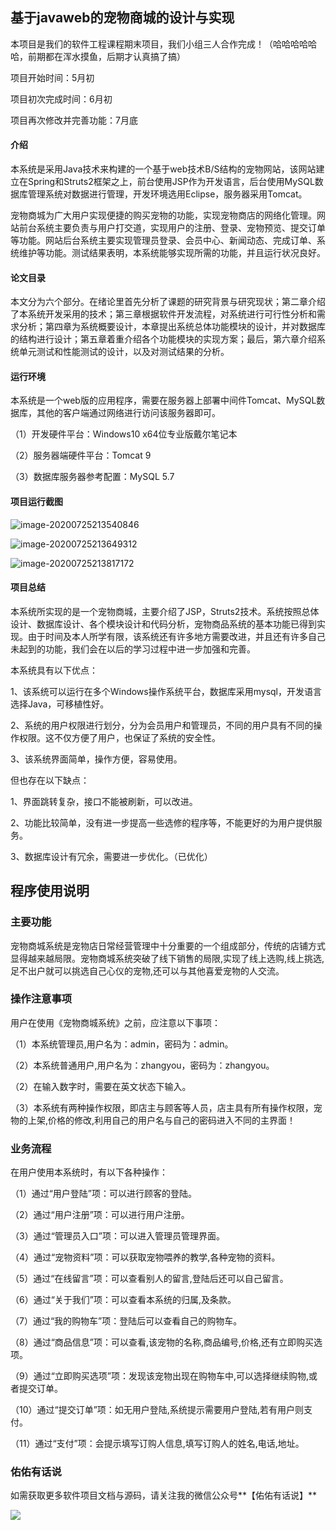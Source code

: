 ## 基于javaweb的宠物商城的设计与实现

本项目是我们的软件工程课程期末项目，我们小组三人合作完成！（哈哈哈哈哈哈，前期都在浑水摸鱼，后期才认真搞了搞）



项目开始时间：5月初

项目初次完成时间：6月初

项目再次修改并完善功能：7月底

#### 介绍

本系统是采用Java技术来构建的一个基于web技术B/S结构的宠物网站，该网站建立在Spring和Struts2框架之上，前台使用JSP作为开发语言，后台使用MySQL数据库管理系统对数据进行管理，开发环境选用Eclipse，服务器采用Tomcat。

宠物商城为广大用户实现便捷的购买宠物的功能，实现宠物商店的网络化管理。网站前台系统主要负责与用户打交道，实现用户的注册、登录、宠物预览、提交订单等功能。网站后台系统主要实现管理员登录、会员中心、新闻动态、完成订单、系统维护等功能。测试结果表明，本系统能够实现所需的功能，并且运行状况良好。

#### 论文目录
本文分为六个部分。在绪论里首先分析了课题的研究背景与研究现状；第二章介绍了本系统开发采用的技术；第三章根据软件开发流程，对系统进行可行性分析和需求分析；第四章为系统概要设计，本章提出系统总体功能模块的设计，并对数据库的结构进行设计；第五章着重介绍各个功能模块的实现方案；最后，第六章介绍系统单元测试和性能测试的设计，以及对测试结果的分析。


#### 运行环境

本系统是一个web版的应用程序，需要在服务器上部署中间件Tomcat、MySQL数据库，其他的客户端通过网络进行访问该服务器即可。

（1）开发硬件平台：Windows10 x64位专业版戴尔笔记本

（2）服务器端硬件平台：Tomcat 9

（3）数据库服务器参考配置：MySQL 5.7

#### 项目运行截图

![image-20200725213540846](https://gitee.com/YOUYOU-xcu/images/raw/master/mini/dogbaby1.png)

![image-20200725213649312](https://gitee.com/YOUYOU-xcu/images/raw/master/mini/dogbaby2.png)



![image-20200725213817172](https://gitee.com/YOUYOU-xcu/images/raw/master/mini/dogbaby3.png)

#### 项目总结

本系统所实现的是一个宠物商城，主要介绍了JSP，Struts2技术。系统按照总体设计、数据库设计、各个模块设计和代码分析，宠物商品系统的基本功能已得到实现。由于时间及本人所学有限，该系统还有许多地方需要改进，并且还有许多自己未起到的功能，我们会在以后的学习过程中进一步加强和完善。

本系统具有以下优点：

1、该系统可以运行在多个Windows操作系统平台，数据库采用mysql，开发语言选择Java，可移植性好。

2、系统的用户权限进行划分，分为会员用户和管理员，不同的用户具有不同的操作权限。这不仅方便了用户，也保证了系统的安全性。

3、该系统界面简单，操作方便，容易使用。

但也存在以下缺点：

1、界面跳转复杂，接口不能被刷新，可以改进。

2、功能比较简单，没有进一步提高一些选修的程序等，不能更好的为用户提供服务。

3、数据库设计有冗余，需要进一步优化。（已优化）

## 程序使用说明

### 主要功能

宠物商城系统是宠物店日常经营管理中十分重要的一个组成部分，传统的店铺方式显得越来越局限。宠物商城系统突破了线下销售的局限,实现了线上选购,线上挑选,足不出户就可以挑选自己心仪的宠物,还可以与其他喜爱宠物的人交流。

### 操作注意事项

用户在使用《宠物商城系统》之前，应注意以下事项：

（1）本系统管理员,用户名为：admin，密码为：admin。

（2）本系统普通用户,用户名为：zhangyou，密码为：zhangyou。

（2）在输入数字时，需要在英文状态下输入。

（3）本系统有两种操作权限，即店主与顾客等人员，店主具有所有操作权限，宠物的上架,价格的修改,利用自己的用户名与自己的密码进入不同的主界面！

### 业务流程

在用户使用本系统时，有以下各种操作：

（1）通过“用户登陆”项：可以进行顾客的登陆。

（2）通过“用户注册”项：可以进行用户注册。

（3）通过“管理员入口”项：可以进入管理员管理界面。

（4）通过“宠物资料”项：可以获取宠物喂养的教学,各种宠物的资料。

（5）通过“在线留言”项：可以查看别人的留言,登陆后还可以自己留言。

（6）通过“关于我们”项：可以查看本系统的归属,及条款。

（7）通过“我的购物车”项：登陆后可以查看自己的购物车。

（8）通过“商品信息”项：可以查看,该宠物的名称,商品编号,价格,还有立即购买选项。

（9）通过“立即购买选项”项：发现该宠物出现在购物车中,可以选择继续购物,或者提交订单。

（10）通过“提交订单”项：如无用户登陆,系统提示需要用户登陆,若有用户则支付。

（11）通过“支付”项：会提示填写订购人信息,填写订购人的姓名,电话,地址。

### 佑佑有话说

如需获取更多软件项目文档与源码，请关注我的微信公众号**【佑佑有话说】**

![](https://gitee.com/YOUYOU-xcu/images/raw/master/mini/佑佑有话说1.png)

